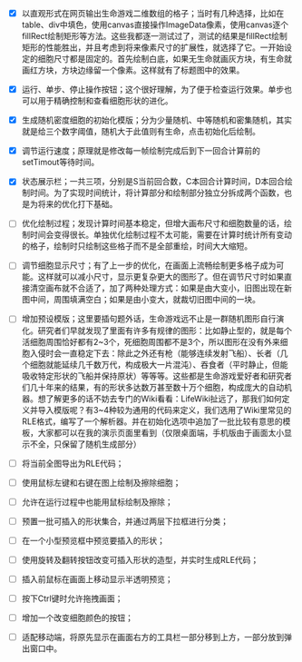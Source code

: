 - [x] 以直观形式在网页输出生命游戏二维数组的格子；当时有几种选择，比如在table、div中填色，使用canvas直接操作ImageData像素，使用canvas逐个fillRect绘制矩形等方法。这些我都逐一测试过了，测试的结果是fillRect绘制矩形的性能胜出，并且考虑到将来像素尺寸的扩展性，就选择了它。一开始设定的细胞尺寸都是固定的。首先绘制白底，如果无生命就画灰方块，有生命就画红方块，方块边缘留一个像素。这样就有了标题图中的效果。
- [x] 运行、单步、停止操作按钮；这个很好理解，为了便于检查运行效果。单步也可以用于精确控制和查看细胞形状的进化。
- [x] 生成随机密度细胞的初始化模版；分为少量随机、中等随机和密集随机，其实就是给三个数字阈值，随机大于此值则有生命，点击初始化后绘制。
- [x] 调节运行速度；原理就是修改每一帧绘制完成后到下一回合计算前的setTimout等待时间。
- [x] 状态展示栏；一共三项，分别是S当前回合数，C本回合计算时间，D本回合绘制时间。为了实现时间统计，将计算部分和绘制部分独立分拆成两个函数，也是为将来的优化打下基础。
- [ ] 优化绘制过程；发现计算时间基本稳定，但增大画布尺寸和细胞数量的话，绘制时间会变得很长。单独优化绘制过程不太可能，需要在计算时统计所有变动的格子，绘制时只绘制这些格子而不是全部重绘，时间大大缩短。
- [ ] 调节细胞显示尺寸；有了上一步的优化，在画面上流畅绘制更多格子成为可能。这样就可以减小尺寸，显示更复杂更大的图形了。但在调节尺寸时如果直接清空画布就不合适了，加了两种处理方式：如果是由大变小，旧图出现在新图中间，周围填满空白；如果是由小变大，就裁切旧图中间的一块。
- [ ] 增加预设模版；这里要插句题外话，生命游戏远不止是一群随机图形自行演化。研究者们早就发现了里面有许多有规律的图形：比如静止型的，就是每个活细胞周围恰好都有2~3个，死细胞周围都不是3个，所以图形在没有外来细胞入侵时会一直稳定下去：除此之外还有枪（能够连续发射飞船）、长者（几个细胞就能延续几千数万代，构成极大一片混沌）、吞食者（平时静止，但能吸收特定形状的飞船并保持原状）等等等。这些都是生命游戏爱好者和研究者们几十年来的结果，有的形状多达数万甚至数十万个细胞，构成庞大的自动机器。想了解更多的话不妨去专门的Wiki看看：LifeWiki扯远了，那我们如何定义并导入模版呢？有3~4种较为通用的代码来定义，我们选用了Wiki里常见的RLE格式，编写了一个解析器。并在初始化选项中追加了一批比较有意思的模板，大家都可以在我的演示页面里看到（仅限桌面端，手机版由于画面太小显示不全，只保留了随机生成部分）

- [ ] 将当前全图导出为RLE代码；
- [ ] 使用鼠标左键和右键在图上绘制及擦除细胞；
- [ ] 允许在运行过程中也能用鼠标绘制及擦除；
- [ ] 预置一批可插入的形状集合，并通过两层下拉框进行分类；
- [ ] 在一个小型预览框中预览要插入的形状；
- [ ] 使用旋转及翻转按钮改变可插入形状的造型，并实时生成RLE代码；
- [ ] 插入前鼠标在画面上移动显示半透明预览；
- [ ] 按下Ctrl键时允许拖拽画面；
- [ ] 增加一个改变细胞颜色的按钮；
- [ ] 适配移动端，将原先显示在画面右方的工具栏一部分移到上方，一部分放到弹出窗口中。
